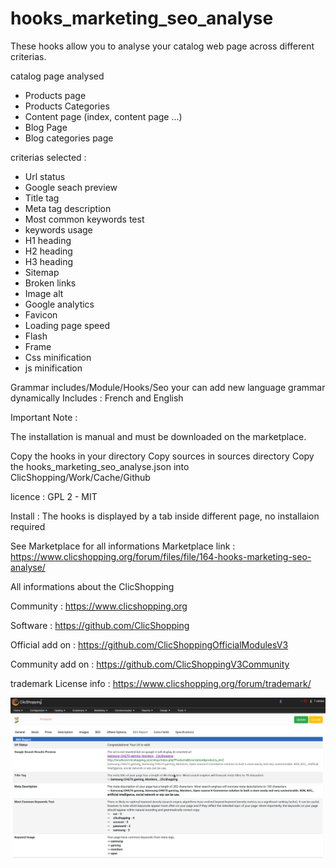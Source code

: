 # hooks_marketing_seo_analyse


These hooks allow you to analyse your catalog web page across different criterias.

catalog page analysed
- Products page
- Products Categories
- Content page (index, content page ...)
- Blog Page
- Blog categories page

criterias selected :
- Url status
- Google seach preview
- Title tag
- Meta tag description
- Most common keywords test
- keywords usage
- H1 heading
- H2 heading
- H3 heading
- Sitemap
- Broken links
- Image alt
- Google analytics
- Favicon
- Loading page speed
- Flash 
- Frame
- Css minification
- js minification

Grammar
includes/Module/Hooks/Seo your can add new language grammar dynamically
Includes : French and English


Important Note :

The installation is manual and must be downloaded on the marketplace.

Copy the hooks in your directory
Copy sources in sources directory
Copy the hooks_marketing_seo_analyse.json into ClicShopping/Work/Cache/Github

licence  : GPL 2 - MIT

Install :
The hooks is displayed by a tab inside different page, no installaion required

See Marketplace for all informations
Marketplace link : https://www.clicshopping.org/forum/files/file/164-hooks-marketing-seo-analyse/

 All informations about the ClicShopping

Community : https://www.clicshopping.org

Software : https://github.com/ClicShopping

Official add on : https://github.com/ClicShoppingOfficialModulesV3

Community add on : https://github.com/ClicShoppingV3Community

trademark License info : https://www.clicshopping.org/forum/trademark/ 

![image](https://github.com/ClicShoppingOfficialModulesV3/hooks_marketing_seo_analyse/blob/master/ModuleInfosJson/image.png)
